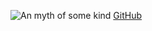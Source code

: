 ![An myth of some kind](https://octodex.github.com/images/yaktocat.png)
[GitHub](http://github.com)
